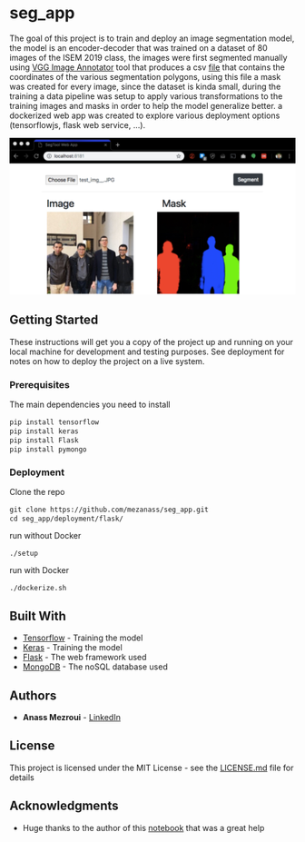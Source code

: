 # seg_app

The goal of this project is to train and deploy an image segmentation model, the model is an encoder-decoder that was trained on a dataset of 80 images of the ISEM 2019 class, the images were first segmented manually using [VGG Image Annotator](http://www.robots.ox.ac.uk/~vgg/software/via/) tool that produces a csv [file](https://github.com/mezanass/seg_app/blob/master/training/via_region_data.csv) that contains the coordinates of the various segmentation polygons, using this file a mask was created for every image, since the dataset is kinda small, during the training a data pipeline was setup to apply various transformations to the training images and masks in order to help the model generalize better. a dockerized web app was created to explore various deployment options (tensorflowjs, flask web service, ...).

![Screenshot](https://github.com/mezanass/seg_app/blob/master/screenshot.jpg)

## Getting Started

These instructions will get you a copy of the project up and running on your local machine for development and testing purposes. See deployment for notes on how to deploy the project on a live system.

### Prerequisites

The main dependencies you need to install

```
pip install tensorflow
pip install keras
pip install Flask
pip install pymongo
```

### Deployment

Clone the repo

```
git clone https://github.com/mezanass/seg_app.git
cd seg_app/deployment/flask/
```

run without Docker

```
./setup
```

run with Docker

```
./dockerize.sh
```

## Built With

* [Tensorflow](https://www.tensorflow.org/) - Training the model
* [Keras](https://keras.io/) - Training the model
* [Flask](http://flask.pocoo.org/) - The web framework used
* [MongoDB](https://www.mongodb.com/) - The noSQL database used


## Authors

* **Anass Mezroui** - [LinkedIn](https://www.linkedin.com/in/anassmezroui/)

## License

This project is licensed under the MIT License - see the [LICENSE.md](https://github.com/mezanass/seg_app/blob/master/LICENSE) file for details

## Acknowledgments

* Huge thanks to the author of this [notebook](https://colab.research.google.com/github/tensorflow/models/blob/master/samples/outreach/blogs/segmentation_blogpost/image_segmentation.ipynb#scrollTo=l5SZJKPRdXNX) that was a great help
